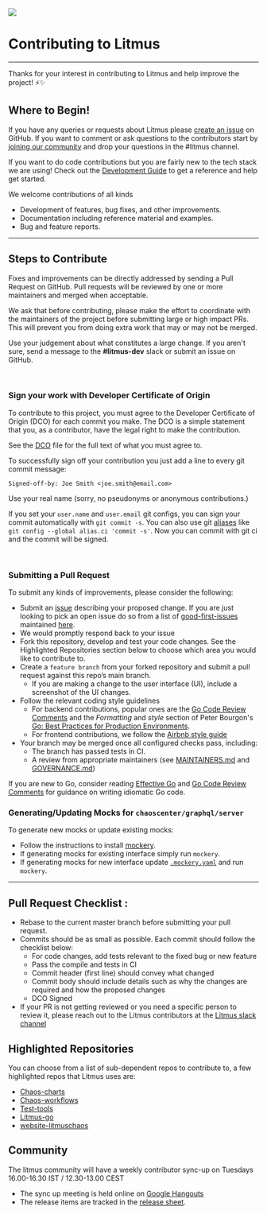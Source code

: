 <img src="https://avatars0.githubusercontent.com/u/49853472?s=200&v=4">

# Contributing to Litmus

---

Thanks for your interest in contributing to Litmus and help improve the project! ⚡️✨

## Where to Begin!

If you have any queries or requests about Litmus please [create an issue](https://github.com/litmuschaos/litmus/issues/new) on GitHub. If you want to comment or ask questions to the contributors start by [joining our community](http://slack.litmuschaos.io) and drop your questions in the #litmus channel.

If you want to do code contributions but you are fairly new to the tech stack we are using! Check out the [Development Guide](https://github.com/litmuschaos/litmus/wiki/Litmus-Portal-Development-Guide) to get a reference and help get started.

We welcome contributions of all kinds

- Development of features, bug fixes, and other improvements.
- Documentation including reference material and examples.
- Bug and feature reports.

---

## Steps to Contribute

Fixes and improvements can be directly addressed by sending a Pull Request on GitHub. Pull requests will be reviewed by one or more maintainers and merged when acceptable.

We ask that before contributing, please make the effort to coordinate with the maintainers of the project before submitting large or high impact PRs. This will prevent you from doing extra work that may or may not be merged.

Use your judgement about what constitutes a large change. If you aren't sure, send a message to the **#litmus-dev** slack or submit an issue on GitHub.

<br />

### **Sign your work with Developer Certificate of Origin**

To contribute to this project, you must agree to the Developer Certificate of Origin (DCO) for each commit you make. The DCO is a simple statement that you, as a contributor, have the legal right to make the contribution.

See the [DCO](https://developercertificate.org/) file for the full text of what you must agree to.

To successfully sign off your contribution you just add a line to every git commit message:

```git
Signed-off-by: Joe Smith <joe.smith@email.com>
```

Use your real name (sorry, no pseudonyms or anonymous contributions.)

If you set your `user.name` and `user.email` git configs, you can sign your commit automatically with `git commit -s`. You can also use git [aliases](https://git-scm.com/book/tr/v2/Git-Basics-Git-Aliases) like `git config --global alias.ci 'commit -s'`. Now you can commit with git ci and the commit will be signed.

<br />

### **Submitting a Pull Request**

To submit any kinds of improvements, please consider the following:

- Submit an [issue](https://github.com/litmuschaos/litmus/issues) describing your proposed change. If you are just looking to pick an open issue do so from a list of [good-first-issues](https://github.com/litmuschaos/litmus/labels/good%20first%20issue) maintained [here](https://github.com/litmuschaos/litmus/issues?q=is%3Aissue+is%3Aopen+label%3A%22good+first+issue%22).
- We would promptly respond back to your issue
- Fork this repository, develop and test your code changes. See the Highlighted Repositories section below to choose which area you would like to contribute to.
- Create a `feature branch` from your forked repository and submit a pull request against this repo’s main branch.
  - If you are making a change to the user interface (UI), include a screenshot of the UI changes.
- Follow the relevant coding style guidelines
  - For backend contributions, popular ones are the [Go Code Review Comments](https://code.google.com/p/go-wiki/wiki/CodeReviewComments) and the _Formatting_ and _style_ section of Peter Bourgon's [Go: Best Practices for Production Environments](https://peter.bourgon.org/go-in-production/#formatting-and-style).
  - For frontend contributions, we follow the [Airbnb style guide](https://airbnb.io/javascript/react/)
- Your branch may be merged once all configured checks pass, including:
  - The branch has passed tests in CI.
  - A review from appropriate maintainers (see [MAINTAINERS.md](https://github.com/litmuschaos/litmus/blob/master/MAINTAINERS) and [GOVERNANCE.md](https://github.com/litmuschaos/litmus/blob/master/GOVERNANCE.md))

If you are new to Go, consider reading [Effective Go](https://golang.org/doc/effective_go.html) and [Go Code Review Comments](https://github.com/golang/go/wiki/CodeReviewComments) for guidance on writing idiomatic Go code.

### Generating/Updating Mocks for `chaoscenter/graphql/server`

To generate new mocks or update existing mocks:

  - Follow the instructions to install [mockery](https://vektra.github.io/mockery/latest/installation/).
  - If generating mocks for existing interface simply run `mockery`.
  - If generating mocks for new interface update [`.mockery.yaml`](././chaoscenter/graphql/server/.mockery.yaml) and run `mockery`.

---

## Pull Request Checklist :

- Rebase to the current master branch before submitting your pull request.
- Commits should be as small as possible. Each commit should follow the checklist below:
  - For code changes, add tests relevant to the fixed bug or new feature
  - Pass the compile and tests in CI
  - Commit header (first line) should convey what changed
  - Commit body should include details such as why the changes are required and how the proposed changes
  - DCO Signed
- If your PR is not getting reviewed or you need a specific person to review it, please reach out to the Litmus contributors at the [Litmus slack channel](https://app.slack.com/client/T09NY5SBT/CNXNB0ZTN)

## Highlighted Repositories

You can choose from a list of sub-dependent repos to contribute to, a few highlighted repos that Litmus uses are:

- [Chaos-charts](https://github.com/litmuschaos/chaos-charts)
- [Chaos-workflows](https://github.com/litmuschaos/chaos-workflows)
- [Test-tools](https://github.com/litmuschaos/test-tools)
- [Litmus-go](https://github.com/litmuschaos/litmus-go)
- [website-litmuschaos](https://github.com/litmuschaos/website-litmuschaos)

## Community

The litmus community will have a weekly contributor sync-up on Tuesdays 16.00-16.30 IST / 12.30-13.00 CEST

- The sync up meeting is held online on [Google Hangouts](https://meet.google.com/uvt-ozaw-bvp)
- The release items are tracked in the [release sheet](https://github.com/litmuschaos/litmus/releases).
